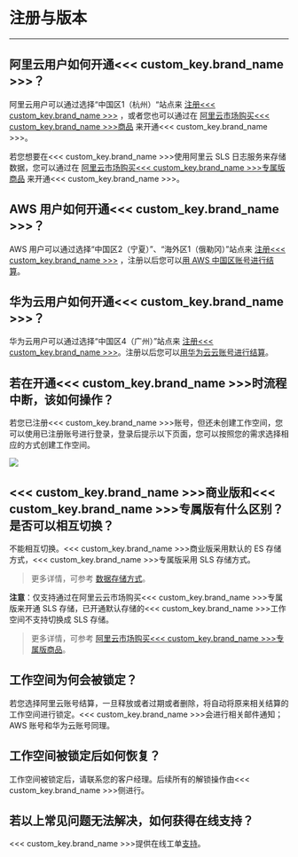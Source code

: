 # 注册与版本
---

## 阿里云用户如何开通<<< custom_key.brand_name >>>？

阿里云用户可以通过选择“中国区1（杭州）“站点来 [注册<<< custom_key.brand_name >>>](../../plans/commercial-register.md) ，或者您也可以通过在 [阿里云市场购买<<< custom_key.brand_name >>>商品](../../plans/commercial-aliyun.md) 来开通<<< custom_key.brand_name >>>。

若您想要在<<< custom_key.brand_name >>>使用阿里云 SLS 日志服务来存储数据，您可以通过在 [阿里云市场购买<<< custom_key.brand_name >>>专属版商品](../../plans/commercial-aliyun-sls.md) 来开通<<< custom_key.brand_name >>>。

## AWS 用户如何开通<<< custom_key.brand_name >>>？

AWS 用户可以通过选择“中国区2（宁夏）”、“海外区1（俄勒冈）”站点来 [注册<<< custom_key.brand_name >>>](../../plans/commercial-register.md) ，注册以后您可以[用 AWS 中国区账号进行结算](../billing-account/aws-account.md)。

## 华为云用户如何开通<<< custom_key.brand_name >>>？

华为云用户可以通过选择“中国区4（广州）”站点来 [注册<<< custom_key.brand_name >>>](../../plans/commercial-register.md)。注册以后您可以[用华为云云账号进行结算](../billing-account/huawei-account.md)。

## 若在开通<<< custom_key.brand_name >>>时流程中断，该如何操作？

若您已注册<<< custom_key.brand_name >>>账号，但还未创建工作空间，您可以使用已注册账号进行登录，登录后提示以下页面，您可以按照您的需求选择相应的方式创建工作空间。

![](../img/8.register_6.png)

## <<< custom_key.brand_name >>>商业版和<<< custom_key.brand_name >>>专属版有什么区别？是否可以相互切换？

不能相互切换。<<< custom_key.brand_name >>>商业版采用默认的 ES 存储方式，<<< custom_key.brand_name >>>专属版采用 SLS 存储方式。

> 更多详情，可参考 [数据存储方式](../../billing-method/data-storage.md#options)。

**注意**：仅支持通过在阿里云云市场购买<<< custom_key.brand_name >>>专属版来开通 SLS 存储，已开通默认存储的<<< custom_key.brand_name >>>工作空间不支持切换成 SLS 存储。

> 更多详情，可参考 [阿里云市场购买<<< custom_key.brand_name >>>专属版商品](../../plans/commercial-aliyun-sls.md)。



## 工作空间为何会被锁定？

若您选择阿里云账号结算，一旦释放或者过期或者删除，将自动将原来相关结算的工作空间进行锁定。<<< custom_key.brand_name >>>会进行相关邮件通知；AWS 账号和华为云账号同理。

## 工作空间被锁定后如何恢复？

工作空间被锁定后，请联系您的客户经理。后续所有的解锁操作由<<< custom_key.brand_name >>>侧进行。

## 若以上常见问题无法解决，如何获得在线支持？

<<< custom_key.brand_name >>>提供在线工单[支持](../../billing-center/support-center.md)。

